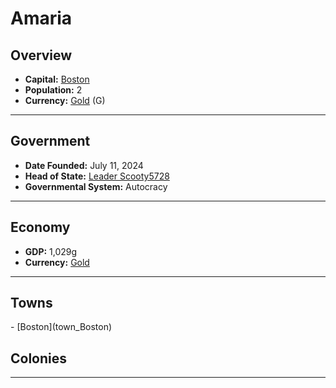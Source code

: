 <!--UNDEDITED FILE, remove this entire line if this file has been edited!-->
# <!--NAME-->Amaria<!--NAME-->

## Overview

- **Capital:** <!--CAPITAL_LINK-->[Boston](Boston_town)<!--CAPITAL_LINK-->
- **Population:** <!--POPULATION-->2<!--POPULATION-->
- **Currency:** <!--CURRENCY_LINK-->[Gold](Gold_currency)<!--CURRENCY_LINK--> (<!--CURRENCY_ABV-->G<!--CURRENCY_ABV-->)

---

## Government

- **Date Founded:** <!--FOUNDED-->July 11, 2024<!--FOUNDED-->
- **Head of State:** <!--LEADER_TITLE_LINK-->[Leader Scooty5728](Scooty5728_user)<!--LEADER_TITLE_LINK-->
- **Governmental System:** <!--GOVERNMENT-->Autocracy<!--GOVERNMENT-->

---

## Economy

- **GDP:** <!--GDP-->1,029g<!--GDP-->
- **Currency:** <!--CURRENCY_LINK-->[Gold](Gold_currency)<!--CURRENCY_LINK-->

---

## Towns

<!--TOWNS-->- [Boston](town_Boston)<!--TOWNS-->

## Colonies

<!--COLONIES--><!--COLONIES-->

---